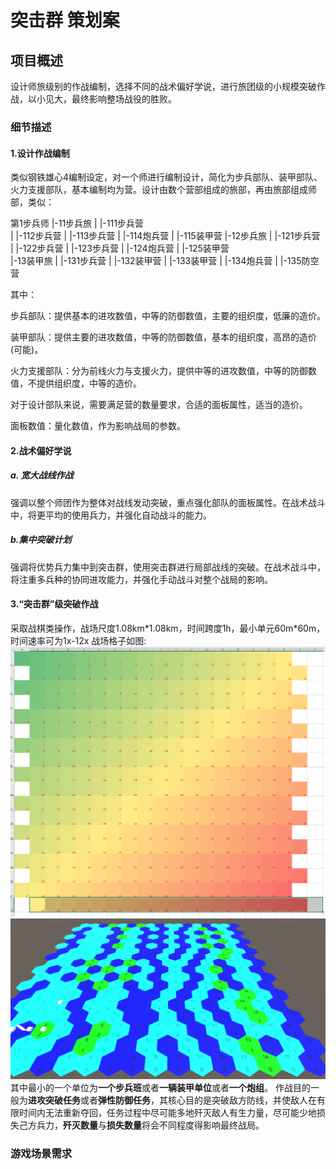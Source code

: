 # 突击群 策划案
## 项目概述
设计师旅级别的作战编制，选择不同的战术偏好学说，进行旅团级的小规模突破作战，以小见大，最终影响整场战役的胜败。
### 细节描述
#### 1.设计作战编制

类似钢铁雄心4编制设定，对一个师进行编制设计，简化为步兵部队、装甲部队、火力支援部队，基本编制均为营。设计由数个营部组成的旅部，再由旅部组成师部，类似：

第1步兵师 
|-11步兵旅 
| |-111步兵营  
| |-112步兵营 
| |-113步兵营 
| |-114炮兵营 
| |-115装甲营 
|-12步兵旅 
| |-121步兵营 
| |-122步兵营 
| |-123步兵营 
| |-124炮兵营 
| |-125装甲营  
|-13装甲旅 
| |-131步兵营 
| |-132装甲营 
| |-133装甲营 
| |-134炮兵营 
| |-135防空营 

其中：

步兵部队：提供基本的进攻数值，中等的防御数值，主要的组织度，低廉的造价。

装甲部队：提供主要的进攻数值，中等的防御数值，基本的组织度，高昂的造价(可能)。

火力支援部队：分为前线火力与支援火力，提供中等的进攻数值，中等的防御数值，不提供组织度，中等的造价。

对于设计部队来说，需要满足营的数量要求，合适的面板属性，适当的造价。

面板数值：量化数值，作为影响战局的参数。
#### 2.战术偏好学说
##### a. 宽大战线作战
强调以整个师团作为整体对战线发动突破，重点强化部队的面板属性。在战术战斗中，将更平均的使用兵力，并强化自动战斗的能力。
##### b.集中突破计划
强调将优势兵力集中到突击群，使用突击群进行局部战线的突破。在战术战斗中，将注重多兵种的协同进攻能力，并强化手动战斗对整个战局的影响。
#### 3.“突击群”级突破作战

采取战棋类操作，战场尺度1.08km\*1.08km，时间跨度1h，最小单元60m\*60m，时间速率可为1x-12x 
战场格子如图:![image](markdownpic/p1.png "p1") 
![image](markdownpic/p2.png "p2") 
其中最小的一个单位为**一个步兵班**或者**一辆装甲单位**或者**一个炮组**。 
作战目的一般为**进攻突破任务**或者**弹性防御任务**，其核心目的是突破敌方防线，并使敌人在有限时间内无法重新夺回，任务过程中尽可能多地歼灭敌人有生力量，尽可能少地损失己方兵力，**歼灭数量**与**损失数量**将会不同程度得影响最终战局。

### 游戏场景需求



